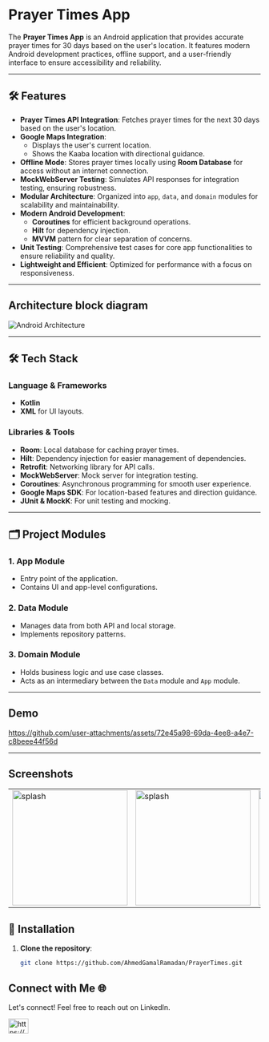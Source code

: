 # Prayer Times App

The **Prayer Times App** is an Android application that provides accurate prayer times for 30 days based on the user's location. It features modern Android development practices, offline support, and a user-friendly interface to ensure accessibility and reliability.

---

## 🛠️ Features

- **Prayer Times API Integration**: Fetches prayer times for the next 30 days based on the user's location.
- **Google Maps Integration**:
  - Displays the user's current location.
  - Shows the Kaaba location with directional guidance.
- **Offline Mode**: Stores prayer times locally using **Room Database** for access without an internet connection.
- **MockWebServer Testing**: Simulates API responses for integration testing, ensuring robustness.
- **Modular Architecture**: Organized into `app`, `data`, and `domain` modules for scalability and maintainability.
- **Modern Android Development**:
  - **Coroutines** for efficient background operations.
  - **Hilt** for dependency injection.
  - **MVVM** pattern for clear separation of concerns.
- **Unit Testing**: Comprehensive test cases for core app functionalities to ensure reliability and quality.
- **Lightweight and Efficient**: Optimized for performance with a focus on responsiveness.

---

## Architecture block diagram
![Android Architecture](https://github.com/lofcoding/AndroidArchitectureSample/assets/109604722/ed29d956-1154-4518-9107-e4e1a34b4a35)

---

## 🛠️ Tech Stack

### Language & Frameworks
- **Kotlin**
- **XML** for UI layouts.

### Libraries & Tools
- **Room**: Local database for caching prayer times.
- **Hilt**: Dependency injection for easier management of dependencies.
- **Retrofit**: Networking library for API calls.
- **MockWebServer**: Mock server for integration testing.
- **Coroutines**: Asynchronous programming for smooth user experience.
- **Google Maps SDK**: For location-based features and direction guidance.
- **JUnit & MockK**: For unit testing and mocking.

---

## 🗂️ Project Modules

### 1. **App Module**
   - Entry point of the application.
   - Contains UI and app-level configurations.

### 2. **Data Module**
   - Manages data from both API and local storage.
   - Implements repository patterns.

### 3. **Domain Module**
   - Holds business logic and use case classes.
   - Acts as an intermediary between the `Data` module and `App` module.

---

## Demo
https://github.com/user-attachments/assets/72e45a98-69da-4ee8-a4e7-c8beee44f56d

---


## Screenshots
<table>
  <tr>
    <td><img src="https://github.com/user-attachments/assets/a800db32-b953-413a-bcbd-d4ce76c194a5" alt="splash" width="230"></td>
     <td><img src="https://github.com/user-attachments/assets/191c8876-aa44-4d98-89db-c421b57ab6f7" alt="splash" width="230"></td>
     <td><img src="https://github.com/user-attachments/assets/645f1b4e-764a-4ef6-9a27-26a90b956c02" alt="splash" width="230"></td>
  </tr>
</table>

## 📝 Installation

1. **Clone the repository**:
   ```bash
   git clone https://github.com/AhmedGamalRamadan/PrayerTimes.git


## Connect with Me 🌐
Let's connect! Feel free to reach out on LinkedIn.
<p align="left">
<a href="https://www.linkedin.com/in/ahmed-gamal-ramadan/" target="blank"><img align="center" src="https://raw.githubusercontent.com/rahuldkjain/github-profile-readme-generator/master/src/images/icons/Social/linked-in-alt.svg" alt="https://www.linkedin.com/in/ahmed-gamal-97509328a/" height="30" width="40" /></a>
</p>
